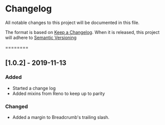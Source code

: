 # Changelog
All notable changes to this project will be documented in this file.

The format is based on [Keep a Changelog](https://keepachangelog.com/en/1.0.0/).
When it is released, this project will adhere to [Semantic Versioning](https://semver.org/spec/v2.0.0.html)

========

## [1.0.2] - 2019-11-13
### Added
- Started a change log
- Added mixins from Reno to keep up to parity

### Changed
- Added a margin to Breadcrumb's trailing slash.
